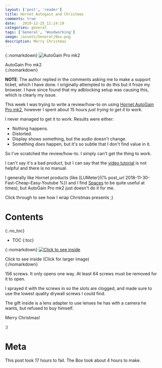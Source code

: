 ```yaml
---
layout: ['post', 'reader']
title: Hornet Autogain and Christmas
comments: true
date:   2019-12-25_11:14:19 
categories: general
tags: ['General', 'Woodworking']
image: /assets/General/Box.png
description: Merry Christmas
---
```


{::nomarkdown}
<img src="/assets/General/AutoGain.png" alt="AutoGain Pro mk2">
<div class="image-caption">AutoGain Pro mk2</div>
{:/nomarkdown}

**NOTE**: The author replied in the comments asking me to make a support ticket, which I have done. I originally attempted to do this but it froze my browser. I have since found that my adblocking setup was causing this, which is clearly my issue.

This week I was trying to write a review/how-to on using [Hornet AutoGain Pro mk2](https://www.hornetplugins.com/plugins/hornet-autogain-pro-mk2/), however I spent about 15 hours _just trying to get it to work_.

I never managed to get it to work. Results were either:

* Nothing happens.
* Distorted.
* Display shows something, but the audio doesn't change.
* Something _does_ happen, but it's so subtle that I don't find value in it.

So I've scratched the review/how-to. I simply can't get the thing to work.

I can't say it's a bad product, but I can say that the [video tutorial](https://www.youtube.com/watch?v=jjJVZ-oVqnY&feature=emb_logo) is not helpful and there is no manual.

I generally like Hornet products (like [LUMeter]({% post_url 2018-11-30-Fast-Cheap-Easy-Youtube %}) and I find [Spaces](https://www.hornetplugins.com/plugins/hornet-spaces/) to be quite useful at times), but AutoGain Pro mk2 just doesn't do it for me.

Click through to see how I wrap Christmas presents ;)


<!--more-->



# Contents
{:.no_toc}
* TOC
{:toc}

{::nomarkdown}
<a href="/assets/General/Inside.jpg">
<img src="/assets/General/Box.png" alt="Click to see inside">
</a>
<div class="image-caption">Click to see inside (Click for larger image)</div>
{:/nomarkdown}

156 screws. It only opens one way. At least 64 screws must be removed for it to open.

I sprayed it with the screws in so the slots are clogged, and made sure to use the lowest quality drywall screws I could find.

The gift inside is a lens adapter to use lenses he has with a camera he wants, but refused to buy himself.


Merry Christmas!

:)

# Meta

This post took 17 hours to fail. The Box took about 4 hours to make.






